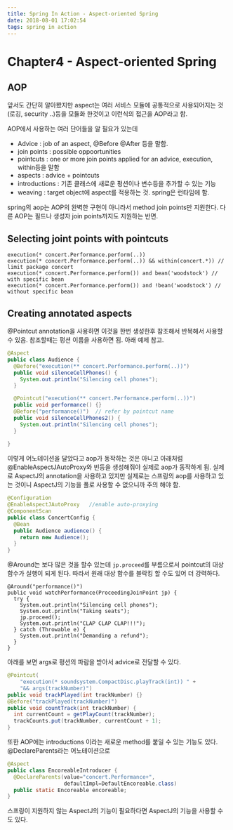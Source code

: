 ```yaml
---
title: Spring In Action - Aspect-oriented Spring
date: 2018-08-01 17:02:54
tags: spring in action
---
```


# Chapter4 - Aspect-oriented Spring

## AOP

앞서도 간단히 알아봤지만 aspect는 여러 서비스 모듈에 공통적으로 사용되어지는 것(로깅, security ..)등을 모듈화 한것이고 이런식의 접근을 AOP라고 함.

AOP에서 사용하는 여러 단어들을 알 필요가 있는데

- Advice : job of an aspect, @Before @After 등을 말함.
- join points : possible oppoortunities 
- pointcuts : one or more join points applied for an advice, execution, within등을 말함
- aspects : advice + pointcuts
- introductions : 기존 클래스에 새로운 펑션이나 변수등을 추가할 수 있는 기능
- weaving : target object에 aspect를 적용하는 것. spring은 런타임에 함.

spring의 aop는 AOP의 완벽한 구현이 아니라서 method join points만 지원한다. 다른 AOP는 필드나 생성자 join points까지도 지원하는 반면.

## Selecting joint points with pointcuts

```
execution(* concert.Performance.perform(..)) 
execution(* concert.Performance.perform(..)) && within(concert.*)) // limit package concert
execution(* concert.Performance.perform()) and bean('woodstock') // with specific bean
execution(* concert.Performance.perform()) and !bean('woodstock') // without specific bean
```

## Creating annotated aspects

@Pointcut annotation을 사용하면 이것을 한번 생성한후 참조해서 반복해서 사용할 수 있음. 참조할때는 펑션 이름을 사용하면 됨. 아래 예제 참고.

```java
@Aspect
public class Audience {
  @Before("execution(** concert.Performance.perform(..))")
  public void silenceCellPhones() {
    System.out.println("Silencing cell phones");
  }

  @Pointcut("execution(** concert.Performance.perform(..))")
  public void performance() {}
  @Before("performance()")  // refer by pointcut name
  public void silenceCellPhones2() {
    System.out.println("Silencing cell phones");
  }
  
}
```

이렇게 어노테이션을 달았다고 aop가 동작하는 것은 아니고 아래처럼 @EnableAspectJAutoProxy와 빈등을 생성해줘야 실제로 aop가 동작하게 됨. 실제로 AspectJ의 annotation을 사용하고 있지만 실제로는 스프링의 aop를 사용하고 있는 것이니 AspectJ의 기능을 풀로 사용할 수 없으니까 주의 해야 함.

```java
@Configuration
@EnableAspectJAutoProxy   //enable auto-proxying
@ComponentScan
public class ConcertConfig {
  @Bean
  public Audience audience() {
    return new Audience();
  }
}
```

@Around는 보다 많은 것을 할수 있는데 `jp.proceed`를 부름으로서 pointcut의 대상 함수가 실행이 되게 된다. 따라서 원래 대상 함수를 블락킹 할 수도 있어 더 강력하다.

```
@Around("performance()")
public void watchPerformance(ProceedingJoinPoint jp) {
  try {
    System.out.println("Silencing cell phones");
    System.out.println("Taking seats");
    jp.proceed();
    System.out.println("CLAP CLAP CLAP!!!");
  } catch (Throwable e) {
    System.out.println("Demanding a refund");
  } 
}
```

아래를 보면 args로 펑션의 파람을 받아서 advice로 전달할 수 있다. 

```java
@Pointcut(
    "execution(* soundsystem.CompactDisc.playTrack(int)) " +
    "&& args(trackNumber)")
public void trackPlayed(int trackNumber) {}
@Before("trackPlayed(trackNumber)")
public void countTrack(int trackNumber) {
  int currentCount = getPlayCount(trackNumber);
  trackCounts.put(trackNumber, currentCount + 1);
}
```

또한 AOP에는 introductions 이라는 새로운 method를 붙일 수 있는 기능도 있다. @DeclareParents라는 어노테이션으로

```java
@Aspect
public class EncoreableIntroducer {
  @DeclareParents(value="concert.Performance+",
                  defaultImpl=DefaultEncoreable.class)
  public static Encoreable encoreable;
}
```

스프링이 지원하지 않는 AspectJ의 기능이 필요하다면 AspectJ의 기능을 사용할 수 도 있다.



